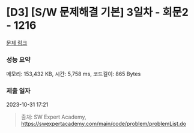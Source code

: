 # [D3] [S/W 문제해결 기본] 3일차 - 회문2 - 1216 

[문제 링크](https://swexpertacademy.com/main/code/problem/problemDetail.do?contestProbId=AV14Rq5aABUCFAYi) 

### 성능 요약

메모리: 153,432 KB, 시간: 5,758 ms, 코드길이: 865 Bytes

### 제출 일자

2023-10-31 17:21



> 출처: SW Expert Academy, https://swexpertacademy.com/main/code/problem/problemList.do
